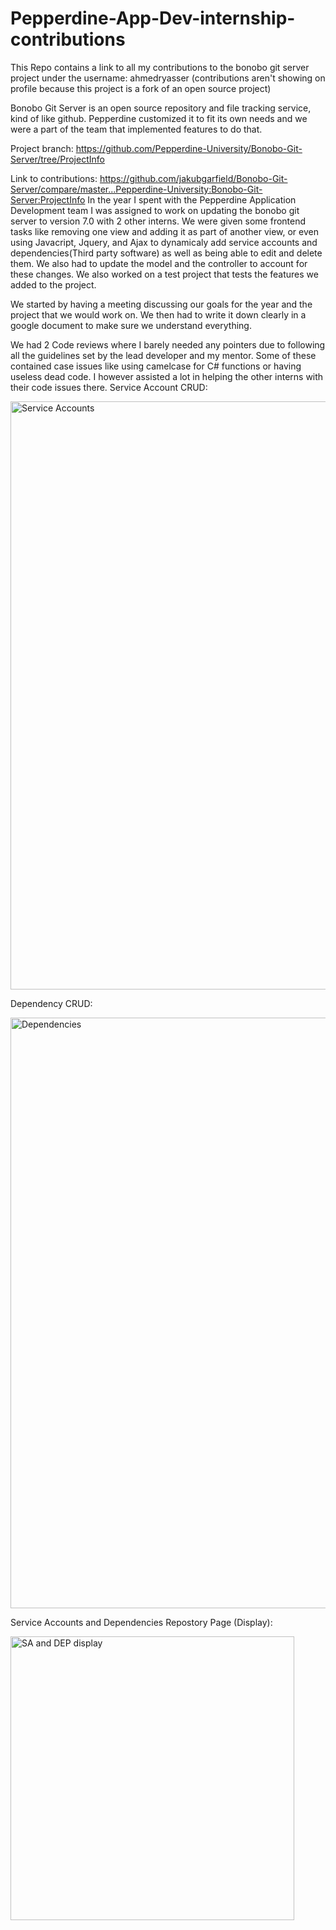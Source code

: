 # Pepperdine-App-Dev-internship-contributions
This Repo contains a link to all my contributions to the bonobo git server project under the username: ahmedryasser
(contributions aren't showing on profile because this project is a fork of an open source project)

Bonobo Git Server is an open source repository and file tracking service, kind of like github. Pepperdine customized it to fit its own needs and we were a part of the team that implemented features to do that. 

Project branch: https://github.com/Pepperdine-University/Bonobo-Git-Server/tree/ProjectInfo

Link to contributions: https://github.com/jakubgarfield/Bonobo-Git-Server/compare/master...Pepperdine-University:Bonobo-Git-Server:ProjectInfo
In the year I spent with the Pepperdine Application Development team I was assigned to work on updating the bonobo git server to version 7.0 with 2 other interns. 
We were given some frontend tasks like removing one view and adding it as part of another view, or even using Javacript, Jquery, and Ajax to dynamicaly add service accounts and dependencies(Third party software) as well as being able to edit and delete them. We also had to update the model and the controller to account for these changes. We also worked on a test project that tests the features we added to the project. 

We started by having a meeting discussing our goals for the year and the project that we would work on. We then had to write it down clearly in a google document to make sure we understand everything.

We had 2 Code reviews where I barely needed any pointers due to following all the guidelines set by the lead developer and my mentor. Some of these contained case issues like using camelcase for C# functions or having useless dead code. I however assisted a lot in helping the other interns with their code issues there.
Service Account CRUD:

<img width="941" alt="Service Accounts" src="https://github.com/ahmedryasser/Pepperdine-App-Dev-Internship-contributions/assets/56661044/29e55a15-8f02-4977-b0dc-0616165fe92f">

Dependency CRUD:

<img width="945" alt="Dependencies" src="https://github.com/ahmedryasser/Pepperdine-App-Dev-Internship-contributions/assets/56661044/5134693b-ed4c-4a92-8f8c-1fffd13d3fe2">

Service Accounts and Dependencies Repostory Page (Display):

<img width="454" alt="SA and DEP display" src="https://github.com/ahmedryasser/Pepperdine-App-Dev-Internship-contributions/assets/56661044/bec2b80e-4c8c-4adc-ac9b-1ad7e763014a">
